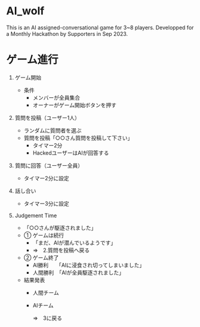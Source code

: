 # AI_wolf
This is an AI assigned-conversational game for 3~8 players. Developped for a Monthly Hackathon by Supporters in Sep 2023.

# ゲーム進行

1. ゲーム開始
      - 条件
        - メンバーが全員集合
        - オーナーがゲーム開始ボタンを押す

2. 質問を投稿（ユーザー1人）
      - ランダムに質問者を選ぶ
      - 質問を投稿「○○さん質問を投稿して下さい」
         - タイマー2分
         - HackedユーザーはAIが回答する
3. 質問に回答（ユーザー全員）
      - タイマー2分に設定
4. 話し合い
      - タイマー3分に設定
5. Judgement Time
     - 「○○さんが駆逐されました」
     - ① ゲームは続行　
         - 「まだ、AIが潜んでいるようです」
         - ⇒　2.質問を投稿へ戻る
     - ② ゲーム終了
         - AI勝利　　「AIに浸食され切ってしまいました」
         - 人間勝利　「AIが全員駆逐されました」
     - 結果発表
         - 人間チーム
         - AIチーム
         
            ⇒　3に戻る
